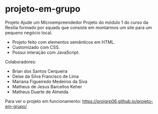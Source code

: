 # projeto-em-grupo
Projeto Ajude um Microempreendedor
Projeto do módulo 1 do curso da Resilia formado por squads que consiste em montarmos um site para um pequeno negócio local.
- Projeto feito com elementos semânticos em HTML.
- Customizado com CSS.
- Possui interação com JavaScript.
 
Colaboradores:
- Brian dos Santos Cerqueira
- Deise da Silva Francisco de Lima
- Mariana Figueiredo Medeiros da Siva
- Matheus de Jesus Barcellos Keher
- Matheus Duarte de Almeida
 
Para ver o projeto em funcionamento: https://projgrp06.github.io/projeto-em-grupo/
